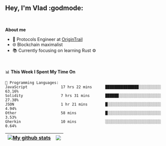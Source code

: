 ## Hey, I'm Vlad :godmode:

<br/>

**About me**
- 💼 Protocols Engineer at [OriginTrail](https://github.com/OriginTrail)
- 🌐 Blockchain maximalist
- 📚 Currently focusing on learning Rust :gear:

<br/>

<!--START_SECTION:waka-->
📊 **This Week I Spent My Time On** 

```text
💬 Programming Languages: 
JavaScript               17 hrs 22 mins      ███████████████░░░░░░░░░░   63.16% 
Solidity                 7 hrs 31 mins       ██████░░░░░░░░░░░░░░░░░░░   27.38% 
JSON                     1 hr 21 mins        █░░░░░░░░░░░░░░░░░░░░░░░░   4.94% 
Other                    58 mins             █░░░░░░░░░░░░░░░░░░░░░░░░   3.53% 
Gherkin                  10 mins             ░░░░░░░░░░░░░░░░░░░░░░░░░   0.64%

```


<!--END_SECTION:waka-->


| <a href="https://github.com/anuraghazra/github-readme-stats"><img align="center" src="https://github-readme-stats.vercel.app/api?username=u-hubar&show_icons=true&include_all_commits=true&theme=dark&hide_border=true" alt="My github stats" /></a> | <a href="https://github.com/anuraghazra/github-readme-stats"><img align="center" src="https://github-readme-stats.vercel.app/api/top-langs/?username=u-hubar&layout=compact&theme=dark&hide_border=true" /></a> |
| ------------- | ------------- |
